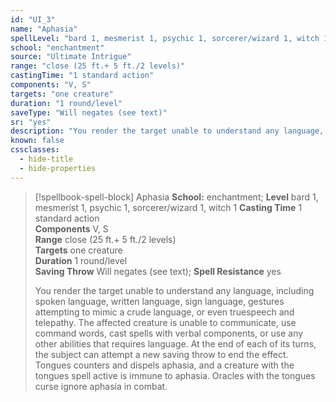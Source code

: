 ```yaml
---
id: "UI_3"
name: "Aphasia"
spellLevel: "bard 1, mesmerist 1, psychic 1, sorcerer/wizard 1, witch 1"
school: "enchantment"
source: "Ultimate Intrigue"
range: "close (25 ft.+ 5 ft./2 levels)"
castingTime: "1 standard action"
components: "V, S"
targets: "one creature"
duration: "1 round/level"
saveType: "Will negates (see text)"
sr: "yes"
description: "You render the target unable to understand any language, including spoken language, written language, sign language, gestures attempting to mimic a crude language, or even truespeech and telepathy. The affected creature is unable to communicate, use command words, cast spells with verbal components, or use any other abilities that requires language.  At the end of each of its turns, the subject can attempt a new saving throw to end the effect.  Tongues counters and dispels aphasia, and a creature with the tongues spell active is immune to aphasia. Oracles with the tongues curse ignore aphasia in combat."
known: false
cssclasses:
  - hide-title
  - hide-properties
---
```


> [!spellbook-spell-block] Aphasia
> **School:** enchantment; **Level** bard 1, mesmerist 1, psychic 1, sorcerer/wizard 1, witch 1
> **Casting Time** 1 standard action  
> **Components** V, S  
> **Range** close (25 ft.+ 5 ft./2 levels)  
> **Targets** one creature  
> **Duration** 1 round/level  
> **Saving Throw** Will negates (see text); **Spell Resistance** yes
> 
> You render the target unable to understand any language, including spoken language, written language, sign language, gestures attempting to mimic a crude language, or even truespeech and telepathy. The affected creature is unable to communicate, use command words, cast spells with verbal components, or use any other abilities that requires language.  At the end of each of its turns, the subject can attempt a new saving throw to end the effect.  Tongues counters and dispels aphasia, and a creature with the tongues spell active is immune to aphasia. Oracles with the tongues curse ignore aphasia in combat.